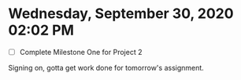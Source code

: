 # Wednesday, September 30, 2020 02:02 PM

- [ ] Complete Milestone One for Project 2

Signing on, gotta get work done for tomorrow's assignment.


